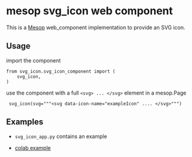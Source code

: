 # mesop svg_icon web component

This is a [Mesop](https://google.github.io/mesop/) web_component implementation to provide an SVG icon.

## Usage

import the component

```
from svg_icon.svg_icon_component import (
    svg_icon,
)
```

use the component with a full `<svg> ... </svg>` element in a mesop.Page

```
 svg_icon(svg="""<svg data-icon-name="exampleIcon" .... </svg>""")
```

## Examples

* `svg_icon_app.py` contains an example

* [colab example](https://colab.research.google.com/drive/1PNJnlNloIWEja_MDtDGQjhBu1OdI_aDU)


